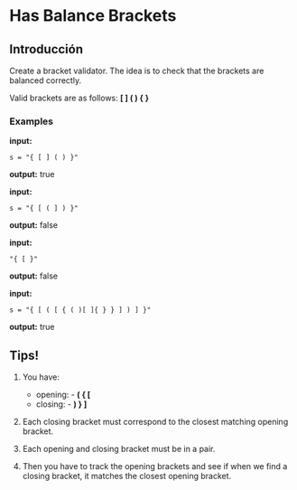 

# Has Balance Brackets
## Introducción
Create a bracket validator. The idea is to check that the brackets are balanced correctly.

Valid brackets are as follows: **[ ] ( ) { }**

### Examples

**input:** 
```
s = "{ [ ] ( ) }"
```
**output:** true

**input:** 
```
s = "{ [ ( ] ) }"   
```
**output:** false

**input:** 
```
"{ [ }"
```
**output:** false

**input:** 
```
s = "{ [ ( [ { ( )[ ]{ } } ] ) ] }"
```
**output:** true

## Tips!

1. You have:
   * opening: - **( { [** 
   * closing: - **) } ]**

2. Each closing bracket must correspond to the closest matching opening bracket.

3. Each opening and closing bracket must be in a pair.

4. Then you have to track the opening brackets and see if when we find a closing bracket, it matches the closest opening bracket.

